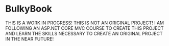 # BulkyBook

THIS IS A WORK IN PROGRESS! THIS IS NOT AN ORIGINAL PROJECT! I AM FOLLOWING AN ASP.NET CORE MVC COURSE TO CREATE THIS PROJECT AND LEARN THE SKILLS NECESSARY TO CREATE AN ORIGINAL PROJECT IN THE NEAR FUTURE!
